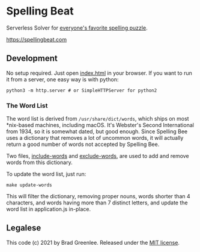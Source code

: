 # Spelling Beat

Serverless Solver for [everyone's favorite spelling puzzle](https://www.nytimes.com/puzzles/spelling-bee).

<https://spellingbeat.com>

## Development

No setup required. Just open [index.html](index.html) in your browser. If you want to run it from a server, one easy way is with python:

```
python3 -m http.server # or SimpleHTTPServer for python2
```

### The Word List

The word list is derived from `/usr/share/dict/words`, which ships on most *nix-based machines, including macOS. It's Webster's Second International from 1934, so it is somewhat dated, but good enough. Since Spelling Bee uses a dictionary that removes a lot of uncommon words, it will actually return a good number of words not accepted by Spelling Bee.

Two files, [include-words](include-words) and [exclude-words](exclude-words), are used to add and remove words from this dictionary.

To update the word list, just run:

```
make update-words
```

This will filter the dictionary, removing proper nouns, words shorter than 4 characters, and words having more than 7 distinct letters, and update the word list in application.js in-place.

## Legalese

This code (c) 2021 by Brad Greenlee. Released under the [MIT license](LICENSE).
